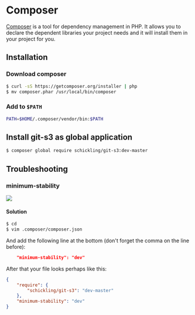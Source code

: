 # Composer
[Composer](http://getcomposer.org) is a tool for dependency management in PHP. It allows you to declare the dependent libraries your project needs and it will install them in your project for you.

## Installation

### Download composer
```sh
$ curl -sS https://getcomposer.org/installer | php
$ mv composer.phar /usr/local/bin/composer
```

### Add to `$PATH`
```sh
PATH=$HOME/.composer/vendor/bin:$PATH
```

## Install git-s3 as global application
```sh
$ composer global require schickling/git-s3:dev-master
```

## Troubleshooting

### minimum-stability

![](http://i.imgur.com/YmEzFfQ.png)

#### Solution
```sh
$ cd
$ vim .composer/composer.json
```

And add the following line at the bottom (don't forget the comma on the line before):

```json
	"minimum-stability": "dev"
```

After that your file looks perhaps like this:
```json
{
    "require": {
        "schickling/git-s3": "dev-master"
    },
	"minimum-stability": "dev"
}
```
